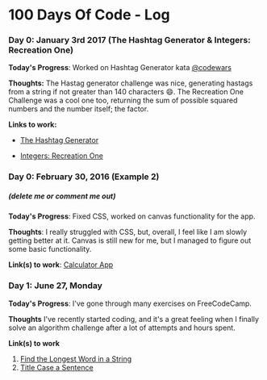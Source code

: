 # 100 Days Of Code - Log

### Day 0: January 3rd 2017 (The Hashtag Generator & Integers: Recreation One)

**Today's Progress**: Worked on Hashtag Generator kata [@codewars](https://www.codewars.com)

**Thoughts:** The Hastag generator challenge was nice, generating hastags from a string if not greater than 140 characters :smile:.
The Recreation One Challenge was a cool one too, returning the sum of possible squared numbers and the number itself; the factor.

**Links to work:**
 - [The Hashtag Generator](https://www.codewars.com/kata/the-hashtag-generator/solutions/javascript/me/best_practice)

 - [Integers: Recreation One](https://www.codewars.com/kata/integers-recreation-one/solutions/javascript/me/best_practice)

### Day 0: February 30, 2016 (Example 2)
##### (delete me or comment me out)

**Today's Progress**: Fixed CSS, worked on canvas functionality for the app.

**Thoughts**: I really struggled with CSS, but, overall, I feel like I am slowly getting better at it. Canvas is still new for me, but I managed to figure out some basic functionality.

**Link(s) to work**: [Calculator App](http://www.example.com)


### Day 1: June 27, Monday

**Today's Progress**: I've gone through many exercises on FreeCodeCamp.

**Thoughts** I've recently started coding, and it's a great feeling when I finally solve an algorithm challenge after a lot of attempts and hours spent.

**Link(s) to work**
1. [Find the Longest Word in a String](https://www.freecodecamp.com/challenges/find-the-longest-word-in-a-string)
2. [Title Case a Sentence](https://www.freecodecamp.com/challenges/title-case-a-sentence)
